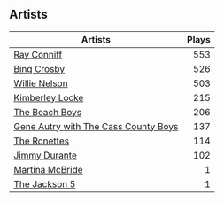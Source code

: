 ## Artists
Artists | Plays 
----- | -----: 
[Ray Conniff](/artists/ray-conniff-104848) | 553
[Bing Crosby](/artists/bing-crosby-1864) | 526
[Willie Nelson](/artists/willie-nelson-631) | 503
[Kimberley Locke](/artists/kimberley-locke-122102) | 215
[The Beach Boys](/artists/the-beach-boys-3455) | 206
[Gene Autry with The Cass County Boys](/artists/gene-autry-with-the-cass-county-boys-120868) | 137
[The Ronettes](/artists/the-ronettes-89545) | 114
[Jimmy Durante](/artists/jimmy-durante-13750) | 102
[Martina McBride](/artists/martina-mcbride-35319) | 1
[The Jackson 5](/artists/the-jackson-5-35053) | 1

